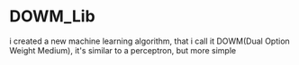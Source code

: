 # DOWM_Lib
i created a new machine learning algorithm, that i call it DOWM(Dual Option Weight Medium), it's similar to a perceptron, but more simple
